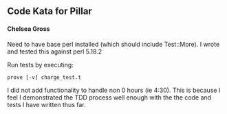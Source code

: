 ## Code Kata for Pillar

#### Chelsea Gross

Need to have base perl installed (which should include Test::More). I wrote and tested this against perl 5.18.2

Run tests by executing:

    prove [-v] charge_test.t

I did not add functionality to handle non 0 hours (ie 4:30). This is because I feel I demonstrated the TDD process well enough with the the code and tests I have written thus far.
